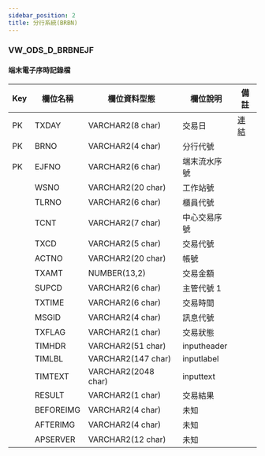 ```yaml
---
sidebar_position: 2
title: 分行系統(BRBN)
---
```


### VW_ODS_D_BRBNEJF
#### 端末電子序時記錄檔
| Key | 欄位名稱  | 欄位資料型態        | 欄位說明     | 備註 |
| --- | --------- | ------------------- | ------------ | ---- |
| PK  | TXDAY     | VARCHAR2(8 char)    | 交易日       |  [連結](/docs/data-dicionary/basic-setting#samst_wash_nochk_mark)   |
| PK  | BRNO      | VARCHAR2(4 char)    | 分行代號     |      |
| PK  | EJFNO     | VARCHAR2(6 char)    | 端末流水序號 |      |
|     | WSNO      | VARCHAR2(20 char)   | 工作站號     |      |
|     | TLRNO     | VARCHAR2(6 char)    | 櫃員代號     |      |
|     | TCNT      | VARCHAR2(7 char)    | 中心交易序號 |      |
|     | TXCD      | VARCHAR2(5 char)    | 交易代號     |      |
|     | ACTNO     | VARCHAR2(20 char)   | 帳號         |      |
|     | TXAMT     | NUMBER(13,2)        | 交易金額     |      |
|     | SUPCD     | VARCHAR2(6 char)    | 主管代號 1   |      |
|     | TXTIME    | VARCHAR2(6 char)    | 交易時間     |      |
|     | MSGID     | VARCHAR2(4 char)    | 訊息代號     |      |
|     | TXFLAG    | VARCHAR2(1 char)    | 交易狀態     |      |
|     | TIMHDR    | VARCHAR2(51 char)   | inputheader  |      |
|     | TIMLBL    | VARCHAR2(147 char)  | inputlabel   |      |
|     | TIMTEXT   | VARCHAR2(2048 char) | inputtext    |      |
|     | RESULT    | VARCHAR2(1 char)    | 交易結果     |      |
|     | BEFOREIMG | VARCHAR2(4 char)    | 未知         |      |
|     | AFTERIMG  | VARCHAR2(4 char)    | 未知         |      |
|     | APSERVER  | VARCHAR2(12 char)   | 未知         |      |